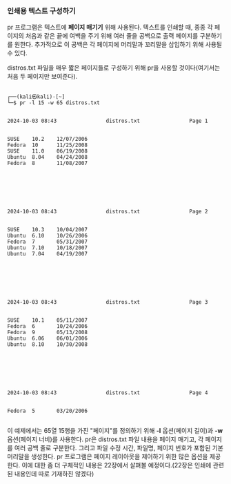 
### 인쇄용 텍스트 구성하기

pr 프로그램은 텍스트에 **페이지 매기기** 위해 사용된다. 텍스트를 인쇄할 때, 종종 각 페이지의 처음과 같은 끝에 여백을 주기 위해 여러 줄을 공백으로 출력 페이지를 구분하기를 원한다. 추가적으로 이 공백은 각 페이지에 머리말과 꼬리말을 삽입하기 위해 사용될 수 있다.

distros.txt 파일을 매우 짧은 페이지들로 구성하기 위해 pr을 사용할 것이다(여기서는 처음 두 페이지만 보여준다).

``` shell
            
┌──(kali㉿kali)-[~]
└─$ pr -l 15 -w 65 distros.txt                  


2024-10-03 08:43                distros.txt                Page 1


SUSE    10.2    12/07/2006
Fedora  10      11/25/2008
SUSE    11.0    06/19/2008
Ubuntu  8.04    04/24/2008
Fedora  8       11/08/2007







2024-10-03 08:43                distros.txt                Page 2


SUSE    10.3    10/04/2007
Ubuntu  6.10    10/26/2006
Fedora  7       05/31/2007
Ubuntu  7.10    10/18/2007
Ubuntu  7.04    04/19/2007







2024-10-03 08:43                distros.txt                Page 3


SUSE    10.1    05/11/2007
Fedora  6       10/24/2006
Fedora  9       05/13/2008
Ubuntu  6.06    06/01/2006
Ubuntu  8.10    10/30/2008







2024-10-03 08:43                distros.txt                Page 4


Fedora  5       03/20/2006


```

이 예제에서는 65열 15행을 가진 "페이지"를 정의하기 위해 **-l** 옵션(페이지 길이)과 **-w** 옵션(페이지 너비)를 사용한다. pr은 distros.txt 파일 내용을 페이지 매기고, 각 페이지를 여러 공백 줄로 구분한다. 그리고 파일 수정 시간, 파일명, 페이지 번호가 포함된 기본 머리말을 생성한다. pr 프로그램은 페이지 레이아웃을 제어하기 위한 많은 옵션을 제공한다. 이에 대한 좀 더 구체적인 내용은 22장에서 살펴볼 예정이다.(22장은 인쇄에 관련된 내용인데 따로 기재하진 않겠다)